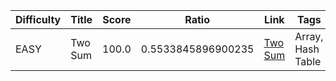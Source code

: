 | Difficulty | Title | Score | Ratio | Link | Tags |
|------------|-------|-------|--------|------|------|
| EASY | Two Sum | 100.0 | 0.5533845896900235 | [Two Sum](https://leetcode.com/problems/two-sum) | Array, Hash Table |
